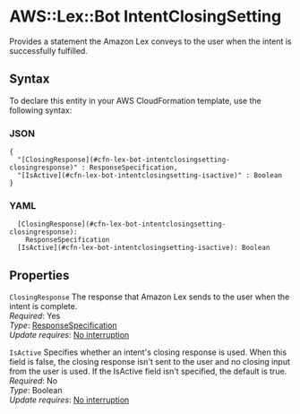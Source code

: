 # AWS::Lex::Bot IntentClosingSetting<a name="aws-properties-lex-bot-intentclosingsetting"></a>

Provides a statement the Amazon Lex conveys to the user when the intent is successfully fulfilled\.

## Syntax<a name="aws-properties-lex-bot-intentclosingsetting-syntax"></a>

To declare this entity in your AWS CloudFormation template, use the following syntax:

### JSON<a name="aws-properties-lex-bot-intentclosingsetting-syntax.json"></a>

```
{
  "[ClosingResponse](#cfn-lex-bot-intentclosingsetting-closingresponse)" : ResponseSpecification,
  "[IsActive](#cfn-lex-bot-intentclosingsetting-isactive)" : Boolean
}
```

### YAML<a name="aws-properties-lex-bot-intentclosingsetting-syntax.yaml"></a>

```
  [ClosingResponse](#cfn-lex-bot-intentclosingsetting-closingresponse): 
    ResponseSpecification
  [IsActive](#cfn-lex-bot-intentclosingsetting-isactive): Boolean
```

## Properties<a name="aws-properties-lex-bot-intentclosingsetting-properties"></a>

`ClosingResponse`  <a name="cfn-lex-bot-intentclosingsetting-closingresponse"></a>
The response that Amazon Lex sends to the user when the intent is complete\.  
*Required*: Yes  
*Type*: [ResponseSpecification](aws-properties-lex-bot-responsespecification.md)  
*Update requires*: [No interruption](https://docs.aws.amazon.com/AWSCloudFormation/latest/UserGuide/using-cfn-updating-stacks-update-behaviors.html#update-no-interrupt)

`IsActive`  <a name="cfn-lex-bot-intentclosingsetting-isactive"></a>
Specifies whether an intent's closing response is used\. When this field is false, the closing response isn't sent to the user and no closing input from the user is used\. If the IsActive field isn't specified, the default is true\.  
*Required*: No  
*Type*: Boolean  
*Update requires*: [No interruption](https://docs.aws.amazon.com/AWSCloudFormation/latest/UserGuide/using-cfn-updating-stacks-update-behaviors.html#update-no-interrupt)